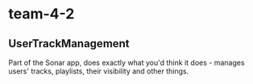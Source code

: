 # team-4-2
## UserTrackManagement

Part of the Sonar app, does exactly what you'd think it does - manages users' tracks, playlists, their visibility and other things.
